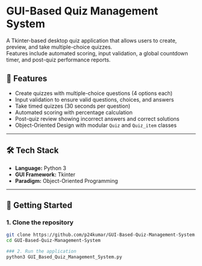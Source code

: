 # GUI-Based Quiz Management System

A Tkinter-based desktop quiz application that allows users to create, preview, and take multiple-choice quizzes.  
Features include automated scoring, input validation, a global countdown timer, and post-quiz performance reports.  

## 🎯 Features
- Create quizzes with multiple-choice questions (4 options each)
- Input validation to ensure valid questions, choices, and answers
- Take timed quizzes (30 seconds per question)
- Automated scoring with percentage calculation
- Post-quiz review showing incorrect answers and correct solutions
- Object-Oriented Design with modular `Quiz` and `Quiz_item` classes

---

## 🛠️ Tech Stack
- **Language:** Python 3  
- **GUI Framework:** Tkinter  
- **Paradigm:** Object-Oriented Programming  

---

## 🚀 Getting Started

### 1. Clone the repository
```bash
git clone https://github.com/p24kumar/GUI-Based-Quiz-Management-System.git
cd GUI-Based-Quiz-Management-System

### 2. Run the application
python3 GUI_Based_Quiz_Management_System.py
